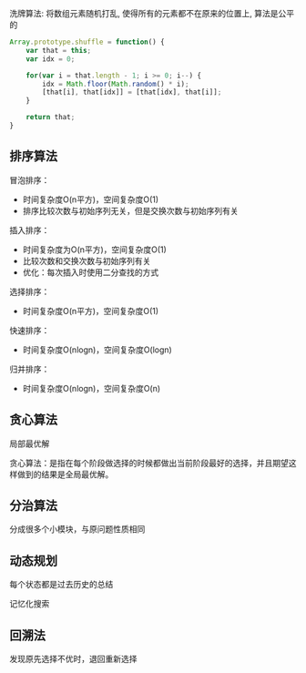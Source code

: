 洗牌算法:
将数组元素随机打乱, 使得所有的元素都不在原来的位置上, 算法是公平的
```js
Array.prototype.shuffle = function() {
    var that = this;
    var idx = 0;

    for(var i = that.length - 1; i >= 0; i--) {
        idx = Math.floor(Math.random() * i);
        [that[i], that[idx]] = [that[idx], that[i]];
    }

    return that;
}
```

## 排序算法
冒泡排序：
- 时间复杂度O(n平方)，空间复杂度O(1)
- 排序比较次数与初始序列无关，但是交换次数与初始序列有关

插入排序：
- 时间复杂度为O(n平方)，空间复杂度O(1)
- 比较次数和交换次数与初始序列有关
- 优化：每次插入时使用二分查找的方式

选择排序：
- 时间复杂度O(n平方)，空间复杂度O(1)

快速排序：
- 时间复杂度O(nlogn)，空间复杂度O(logn)

归并排序：
- 时间复杂度O(nlogn)，空间复杂度O(n)

## 贪心算法
局部最优解

贪心算法：是指在每个阶段做选择的时候都做出当前阶段最好的选择，并且期望这样做到的结果是全局最优解。
## 分治算法
分成很多个小模块，与原问题性质相同
## 动态规划
每个状态都是过去历史的总结

记忆化搜索

## 回溯法
发现原先选择不优时，退回重新选择
##